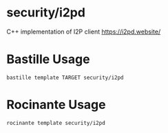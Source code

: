 # security/i2pd
C++ implementation of I2P client
https://i2pd.website/

# Bastille Usage
```shell
bastille template TARGET security/i2pd
```

# Rocinante Usage
```shell
rocinante template security/i2pd
```
